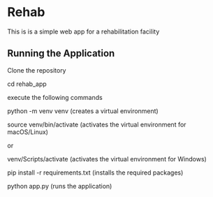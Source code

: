 # Rehab

This is is a simple web app for a rehabilitation facility

## Running the Application

Clone the repository

cd rehab_app

execute the following commands

python -m venv venv (creates a virtual environment)

source venv/bin/activate (activates the virtual environment for macOS/Linux)

or

venv/Scripts/activate (activates the virtual environment for Windows)


pip install -r requirements.txt (installs the required packages)

python app.py (runs the application)
